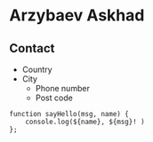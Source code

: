 # Arzybaev Askhad
## Contact

* Country
* City
  * Phone number
  * Post code

``` JS code
function sayHello(msg, name) {
    console.log(${name}, ${msg}! )
};
```

